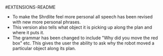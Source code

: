 #EXTENSIONS-README
- To make the Shrdlite feel more personal all speech has been revised with new more personal phrases.
- This version also tells what object it is picking up along the plan and where it puts it.
- The grammar has been changed to include "Why did you move the red box" etc. This gives the user the ability to ask why the robot moved a particular object along its plan.
